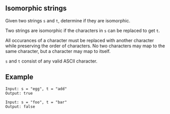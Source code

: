 ## Isomorphic strings

Given two strings `s` and `t`, determine if they are isomorphic.

Two strings are isomorphic if the characters in `s` can be replaced to get `t`.

All occurances of a character must be replaced with another character while preserving the order of characters.
No two characters may map to the same character, but a character may map to itself.

`s` and `t` consist of any valid ASCII character.

## Example

```
Input: s = "egg", t = "add"
Output: true
```

```
Input: s = "foo", t = "bar"
Output: false
```

